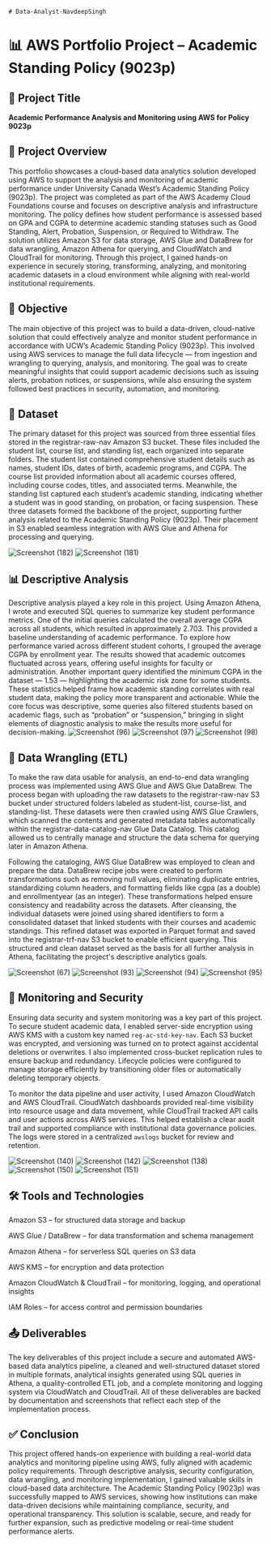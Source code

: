 `# Data-Analyst-NavdeepSingh`
# 📊 AWS Portfolio Project – Academic Standing Policy (9023p)

## 📘 Project Title  
**Academic Performance Analysis and Monitoring using AWS for Policy 9023p**

## 📄 Project Overview  

This portfolio showcases a cloud-based data analytics solution developed using AWS to support the analysis and monitoring of academic performance under University Canada West’s Academic Standing Policy (9023p). The project was completed as part of the AWS Academy Cloud Foundations course and focuses on descriptive analysis and infrastructure monitoring. The policy defines how student performance is assessed based on GPA and CGPA to determine academic standing statuses such as Good Standing, Alert, Probation, Suspension, or Required to Withdraw. The solution utilizes Amazon S3 for data storage, AWS Glue and DataBrew for data wrangling, Amazon Athena for querying, and CloudWatch and CloudTrail for monitoring. Through this project, I gained hands-on experience in securely storing, transforming, analyzing, and monitoring academic datasets in a cloud environment while aligning with real-world institutional requirements.

## 🎯 Objective  

The main objective of this project was to build a data-driven, cloud-native solution that could effectively analyze and monitor student performance in accordance with UCW’s Academic Standing Policy (9023p). This involved using AWS services to manage the full data lifecycle — from ingestion and wrangling to querying, analysis, and monitoring. The goal was to create meaningful insights that could support academic decisions such as issuing alerts, probation notices, or suspensions, while also ensuring the system followed best practices in security, automation, and monitoring.

## 🧾 Dataset  

The primary dataset for this project was sourced from three essential files stored in the registrar-raw-nav Amazon S3 bucket. These files included the student list, course list, and standing list, each organized into separate folders. The student list contained comprehensive student details such as names, student IDs, dates of birth, academic programs, and CGPA. The course list provided information about all academic courses offered, including course codes, titles, and associated terms. Meanwhile, the standing list captured each student’s academic standing, indicating whether a student was in good standing, on probation, or facing suspension. These three datasets formed the backbone of the project, supporting further analysis related to the Academic Standing Policy (9023p). Their placement in S3 enabled seamless integration with AWS Glue and Athena for processing and querying.

![Screenshot (182)](https://github.com/user-attachments/assets/062754ba-a51f-45e4-a62c-6644d97305a1)
![Screenshot (181)](https://github.com/user-attachments/assets/be98a088-0839-4d44-9ee5-240e8cc53f60)


## 📊 Descriptive Analysis  

Descriptive analysis played a key role in this project. Using Amazon Athena, I wrote and executed SQL queries to summarize key student performance metrics. One of the initial queries calculated the overall average CGPA across all students, which resulted in approximately 2.703. This provided a baseline understanding of academic performance. To explore how performance varied across different student cohorts, I grouped the average CGPA by enrollment year. The results showed that academic outcomes fluctuated across years, offering useful insights for faculty or administration. Another important query identified the minimum CGPA in the dataset — 1.53 — highlighting the academic risk zone for some students. These statistics helped frame how academic standing correlates with real student data, making the policy more transparent and actionable. While the core focus was descriptive, some queries also filtered students based on academic flags, such as “probation” or “suspension,” bringing in slight elements of diagnostic analysis to make the results more useful for decision-making.
![Screenshot (96)](https://github.com/user-attachments/assets/a2c0e949-6d38-4923-a66a-a54be28f56b1)
![Screenshot (97)](https://github.com/user-attachments/assets/db23395c-7ce8-45c6-9ddb-be9d477de95a)
![Screenshot (98)](https://github.com/user-attachments/assets/794357ed-85ee-4af9-99e6-c9b652eff80b)


## 🧪 Data Wrangling (ETL) 

To make the raw data usable for analysis, an end-to-end data wrangling process was implemented using AWS Glue and AWS Glue DataBrew. The process began with uploading the raw datasets to the registrar-raw-nav S3 bucket under structured folders labeled as student-list, course-list, and standing-list. These datasets were then crawled using AWS Glue Crawlers, which scanned the contents and generated metadata tables automatically within the registrar-data-catalog-nav Glue Data Catalog. This catalog allowed us to centrally manage and structure the data schema for querying later in Amazon Athena.

Following the cataloging, AWS Glue DataBrew was employed to clean and prepare the data. DataBrew recipe jobs were created to perform transformations such as removing null values, eliminating duplicate entries, standardizing column headers, and formatting fields like cgpa (as a double) and enrollmentyear (as an integer). These transformations helped ensure consistency and readability across the datasets. After cleansing, the individual datasets were joined using shared identifiers to form a consolidated dataset that linked students with their courses and academic standings. This refined dataset was exported in Parquet format and saved into the registrar-trf-nav S3 bucket to enable efficient querying. This structured and clean dataset served as the basis for all further analysis in Athena, facilitating the project's descriptive analytics goals.

![Screenshot (67)](https://github.com/user-attachments/assets/66cc1ccc-a1c7-4dd7-b0fa-ff6bf5c26aad)
![Screenshot (93)](https://github.com/user-attachments/assets/6df57043-f82a-4c79-82cf-54db5a18b12f)
![Screenshot (94)](https://github.com/user-attachments/assets/bf354778-859a-4cad-9c61-cbad51b1fd83)
![Screenshot (95)](https://github.com/user-attachments/assets/4b005cb0-f180-43cf-b721-8531399a6927)

## 🔐 Monitoring and Security  

Ensuring data security and system monitoring was a key part of this project. To secure student academic data, I enabled server-side encryption using AWS KMS with a custom key named `reg-ac-std-key-nav`. Each S3 bucket was encrypted, and versioning was turned on to protect against accidental deletions or overwrites. I also implemented cross-bucket replication rules to ensure backup and redundancy. Lifecycle policies were configured to manage storage efficiently by transitioning older files or automatically deleting temporary objects.  

To monitor the data pipeline and user activity, I used Amazon CloudWatch and AWS CloudTrail. CloudWatch dashboards provided real-time visibility into resource usage and data movement, while CloudTrail tracked API calls and user actions across AWS services. This helped establish a clear audit trail and supported compliance with institutional data governance policies. The logs were stored in a centralized `awslogs` bucket for review and retention.

![Screenshot (140)](https://github.com/user-attachments/assets/1a0e9405-2d2d-4d05-ba16-aa6a8f3fba41)
![Screenshot (142)](https://github.com/user-attachments/assets/1e49c8d0-4ca9-430a-acca-56d9e088425c)
![Screenshot (138)](https://github.com/user-attachments/assets/77f91168-b3ac-4074-92b8-20ddb275c6f6)
![Screenshot (150)](https://github.com/user-attachments/assets/3a9f9abc-2961-4c52-a143-d853d4963b4c)
![Screenshot (151)](https://github.com/user-attachments/assets/3ccac5ec-2457-478e-aeaf-d2fd81bc8adf)

## 🛠️ Tools and Technologies  
 
 Amazon S3 – for structured data storage and backup
 
 AWS Glue / DataBrew – for data transformation and schema management
 
 Amazon Athena – for serverless SQL queries on S3 data
 
 AWS KMS – for encryption and data protection
 
 Amazon CloudWatch & CloudTrail – for monitoring, logging, and operational insights
 
 IAM Roles – for access control and permission boundaries

## 📤 Deliverables  

The key deliverables of this project include a secure and automated AWS-based data analytics pipeline, a cleaned and well-structured dataset stored in multiple formats, analytical insights generated using SQL queries in Athena, a quality-controlled ETL job, and a complete monitoring and logging system via CloudWatch and CloudTrail. All of these deliverables are backed by documentation and screenshots that reflect each step of the implementation process.

## ✅ Conclusion  

This project offered hands-on experience with building a real-world data analytics and monitoring pipeline using AWS, fully aligned with academic policy requirements. Through descriptive analysis, security configuration, data wrangling, and monitoring implementation, I gained valuable skills in cloud-based data architecture. The Academic Standing Policy (9023p) was successfully mapped to AWS services, showing how institutions can make data-driven decisions while maintaining compliance, security, and operational transparency. This solution is scalable, secure, and ready for further expansion, such as predictive modeling or real-time student performance alerts.
